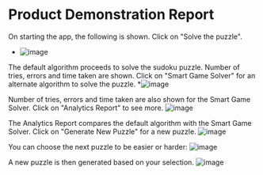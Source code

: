 # Product Demonstration Report

On starting the app, the following is shown. Click on "Solve the puzzle".
* ![image](https://user-images.githubusercontent.com/56427412/181763865-b6aef0c2-9c93-44d9-aeee-fbe6d1a8deb0.png)

The default algorithm proceeds to solve the sudoku puzzle. Number of tries, errors and time taken are shown.
Click on "Smart Game Solver" for an alternate algorithm to solve the puzzle.
*![image](https://user-images.githubusercontent.com/56427412/181764099-4db548cd-29b7-4242-9759-9b2ac1fa0086.png)

Number of tries, errors and time taken are also shown for the Smart Game Solver. Click on "Analytics Report" to see more.
![image](https://user-images.githubusercontent.com/56427412/181764166-a848478a-3ada-4633-93a0-9cede7e4f5b2.png)

The Analytics Report compares the default algorithm with the Smart Game Solver. Click on "Generate New Puzzle" for a new puzzle.
![image](https://user-images.githubusercontent.com/56427412/181764208-8fe8af75-b8f1-46dc-ae35-bad106e130ef.png)

You can choose the next puzzle to be easier or harder:
![image](https://user-images.githubusercontent.com/56427412/181764281-bfdf6211-1607-45cc-ac51-24f9082e5fc7.png)

A new puzzle is then generated based on your selection.
![image](https://user-images.githubusercontent.com/56427412/181764523-b215ab26-331a-41ec-bcaa-257d4e18cf11.png)
